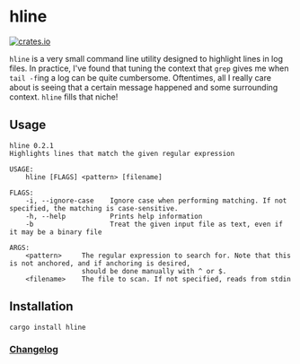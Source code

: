 # hline

[![crates.io](https://img.shields.io/crates/v/hline.svg)](https://crates.io/crates/hline)

`hline` is a very small command line utility designed to highlight lines in log files. In practice, I've found that
tuning the context that `grep` gives me when `tail -f`ing a log can be quite cumbersome. Oftentimes, all I really
care about is seeing that a certain message happened and some surrounding context. `hline` fills that niche!

## Usage

```
hline 0.2.1
Highlights lines that match the given regular expression

USAGE:
    hline [FLAGS] <pattern> [filename]

FLAGS:
    -i, --ignore-case    Ignore case when performing matching. If not specified, the matching is case-sensitive.
    -h, --help           Prints help information
    -b                   Treat the given input file as text, even if it may be a binary file

ARGS:
    <pattern>     The regular expression to search for. Note that this is not anchored, and if anchoring is desired,
                  should be done manually with ^ or $.
    <filename>    The file to scan. If not specified, reads from stdin
```

## Installation

```
cargo install hline
```


### [Changelog](CHANGELOG.md)

